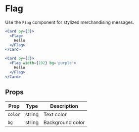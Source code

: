 # Flag

Use the `Flag` component for stylized merchandising messages.

```.jsx
<Card py={3}>
  <Flag>
    Hello
  </Flag>
</Card>
```

```.jsx
<Card py={3}>
  <Flag width={192} bg='purple'>
    Hello
  </Flag>
</Card>
```

## Props

| Prop    | Type   | Description      |
| ------- | ------ | ---------------- |
| `color` | string | Text color       |
| `bg`    | string | Background color |
